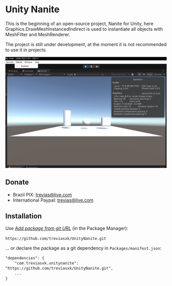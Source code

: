 # Unity Nanite
This is the beginning of an open-source project, Nanite for Unity, here Graphics.DrawMeshInstancedIndirect is used to instantiate all objects with MeshFilter and MeshRenderer.

The project is still under development, at the moment it is not recommended to use it in projects.

![Preview](/Images/preview1.png)

## Donate
 - Brazil
 PIX: trevias@live.com
 - International
 Paypal: trevias@live.com

## Installation

Use [*Add package from git URL*](https://docs.unity3d.com/Manual/upm-ui-giturl.html) (in the Package Manager): 

```https://github.com/treviasxk/UnityNanite.git```

... or declare the package as a git dependency in `Packages/manifest.json`:

```
"dependencies": {
    "com.treviasxk.unitynanite": "https://github.com/treviasxk/UnityNanite.git",
    ...
}
```